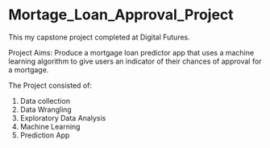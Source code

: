 # Mortage_Loan_Approval_Project

This my capstone project completed at Digital Futures.

Project Aims:
Produce a mortgage loan predictor app that uses a machine learning algorithm to give users an indicator of their chances of approval for a mortgage. 

The Project consisted of:
  1. Data collection
  2. Data Wrangling
  3. Exploratory Data Analysis
  4. Machine Learning
  5. Prediction App
  
